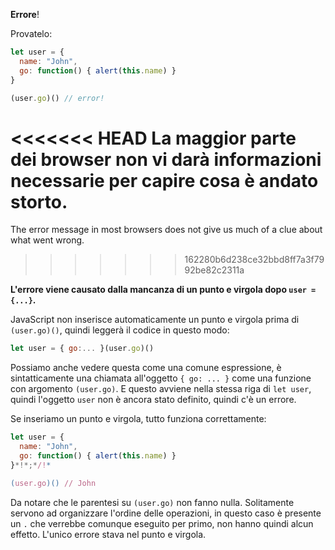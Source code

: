 **Errore**!

Provatelo:

```js run
let user = {
  name: "John",
  go: function() { alert(this.name) }
}

(user.go)() // error!
```

<<<<<<< HEAD
La maggior parte dei browser non vi darà informazioni necessarie per capire cosa è andato storto.
=======
The error message in most browsers does not give us much of a clue about what went wrong.
>>>>>>> 162280b6d238ce32bbd8ff7a3f7992be82c2311a

**L'errore viene causato dalla mancanza di un punto e virgola dopo `user = {...}`.**

JavaScript non inserisce automaticamente un punto e virgola prima di `(user.go)()`, quindi leggerà il codice in questo modo:

```js no-beautify
let user = { go:... }(user.go)()
```

Possiamo anche vedere questa come una comune espressione, è sintatticamente una chiamata all'oggetto `{ go: ... }` come una funzione con argomento `(user.go)`. E questo avviene nella stessa riga di `let user`, quindi l'oggetto `user` non è ancora stato definito, quindi c'è un errore. 

Se inseriamo un punto e virgola, tutto funziona correttamente:

```js run
let user = {
  name: "John",
  go: function() { alert(this.name) }
}*!*;*/!*

(user.go)() // John
```

Da notare che le parentesi su `(user.go)` non fanno nulla. Solitamente servono ad organizzare l'ordine delle operazioni, in questo  caso è presente un `.` che verrebbe comunque eseguito per primo, non hanno quindi alcun effetto. L'unico errore stava nel punto e virgola.






